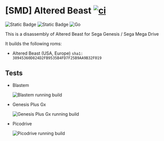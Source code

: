 # [SMD] Altered Beast [![ci](https://github.com/hansbonini/smd_alteredbeast/actions/workflows/main.yml/badge.svg)](https://github.com/hansbonini/smd_alteredbeast/actions/workflows/main.yml)

![Static Badge](https://img.shields.io/badge/assembly-68k?label=68k&labelColor=ff0000&color=000000) ![Static Badge](https://img.shields.io/badge/assembly-z80?label=z80&labelColor=0000FF&color=000000) ![Go](https://img.shields.io/badge/go-%2300ADD8.svg?flat&logo=go&logoColor=white)

This is a disassembly of Altered Beast for Sega Genesis / Sega Mega Drive

It builds the following roms:
- Altered Beast (USA, Europe) `sha1: 38945360D824D2FB9535B4FD7F25B9AA9B32F019`

## Tests
- Blastem

    ![Blastem running build](./screenshots/blastem.gif)

- Genesis Plus Gx

    ![Genesis Plus Gx running build](./screenshots/genesisplusgx.gif)

- Picodrive

    ![Picodrive running build](./screenshots/picodrive.gif)